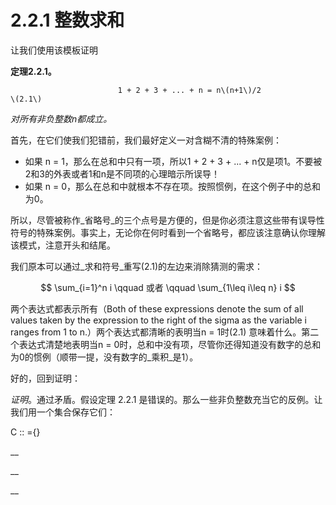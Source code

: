 # 2.2.1 整数求和

让我们使用该模板证明

**定理2.2.1。**

                            1 + 2 + 3 + ... + n = n\(n+1\)/2                                     \(2.1\)

_对所有非负整数n都成立。_

首先，在它们使我们犯错前，我们最好定义一对含糊不清的特殊案例：

* 如果 n = 1，那么在总和中只有一项，所以1 + 2 + 3 + ... + n仅是项1。不要被2和3的外表或者1和n是不同项的心理暗示所误导！
* 如果 n = 0，那么在总和中就根本不存在项。按照惯例，在这个例子中的总和为0。

所以，尽管被称作_省略号_的三个点号是方便的，但是你必须注意这些带有误导性符号的特殊案例。事实上，无论你在何时看到一个省略号，都应该注意确认你理解该模式，注意开头和结尾。

我们原本可以通过_求和符号_重写\(2.1\)的左边来消除猜测的需求：

$$
\sum_{i=1}^n i    \qquad 或者  \qquad \sum_{1\leq i\leq n} i
$$

两个表达式都表示所有（Both of these expressions denote the sum of all values taken by the expression to the right of the sigma as the variable i ranges from 1 to n.）两个表达式都清晰的表明当n = 1时\(2.1\) 意味着什么。第二个表达式清楚地表明当n = 0时，总和中没有项，尽管你还得知道没有数字的总和为0的惯例（顺带一提，没有数字的_乘积_是1）。

好的，回到证明：

_证明_。通过矛盾。假设定理 2.2.1 是错误的。那么一些非负整数充当它的反例。让我们用一个集合保存它们：

 C :: ={}



\_\_

\_\_



\_\_










